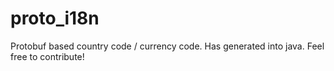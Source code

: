 # proto_i18n
Protobuf based country code / currency code.
Has generated into java.
Feel free to contribute! 
